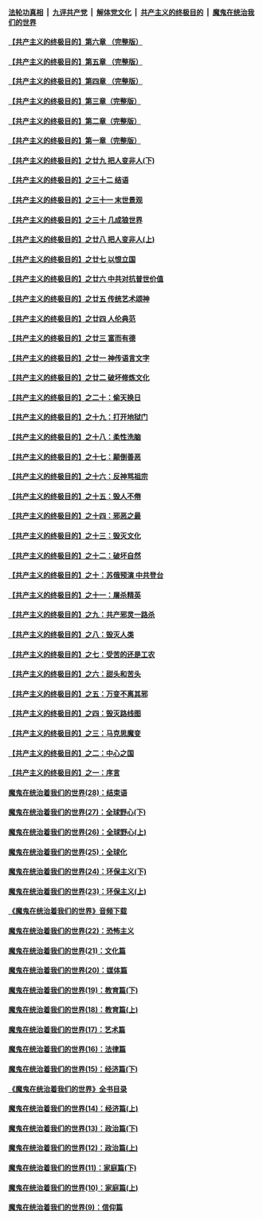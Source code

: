 ####  [法轮功真相](../../../../basic/blob/master/README.md?t=03310401) &nbsp;|&nbsp; [九评共产党](../../../../9ping.md/blob/master/README.md?t=03310401) &nbsp;|&nbsp; [解体党文化](../../../../jtdwh.md/blob/master/README.md?t=03310401)  &nbsp;|&nbsp; [共产主义的终极目的](../../../../gczydzjmd.md/blob/master/README.md?t=03310401) &nbsp;|&nbsp; [魔鬼在统治我们的世界](../../../../mgztzwmdsj.md/blob/master/README.md?t=03310401) 

#### [【共产主义的终极目的】第六章 （完整版）](../pages/nsc422/n11428913.md?t=03310401) 

#### [【共产主义的终极目的】第五章 （完整版）](../pages/nsc422/n11428912.md?t=03310401) 

#### [【共产主义的终极目的】第四章 （完整版）](../pages/nsc422/n11428907.md?t=03310401) 

#### [【共产主义的终极目的】第三章（完整版）](../pages/nsc422/n11428848.md?t=03310401) 

#### [【共产主义的终极目的】第二章（完整版）](../pages/nsc422/n11428831.md?t=03310401) 

#### [【共产主义的终极目的】第一章（完整版）](../pages/nsc422/n11417651.md?t=03310401) 

#### [【共产主义的终极目的】之廿九 把人变非人(下)](../pages/nsc422/n11344140.md?t=03310401) 

#### [【共产主义的终极目的】之三十二 结语](../pages/nsc422/n11360535.md?t=03310401) 

#### [【共产主义的终极目的】之三十一 末世景观](../pages/nsc422/n11351129.md?t=03310401) 

#### [【共产主义的终极目的】之三十 几成狼世界](../pages/nsc422/n11348280.md?t=03310401) 

#### [【共产主义的终极目的】之廿八 把人变非人(上)](../pages/nsc422/n11340492.md?t=03310401) 

#### [【共产主义的终极目的】之廿七 以恨立国](../pages/nsc422/n11336944.md?t=03310401) 

#### [【共产主义的终极目的】之廿六 中共对抗普世价值](../pages/nsc422/n11324785.md?t=03310401) 

#### [【共产主义的终极目的】之廿五 传统艺术颂神](../pages/nsc422/n11296396.md?t=03310401) 

#### [【共产主义的终极目的】之廿四 人伦典范](../pages/nsc422/n11296397.md?t=03310401) 

#### [【共产主义的终极目的】之廿三 富而有德](../pages/nsc422/n11283598.md?t=03310401) 

#### [【共产主义的终极目的】之廿一 神传语言文字](../pages/nsc422/n11263265.md?t=03310401) 

#### [【共产主义的终极目的】之廿二 破坏修炼文化](../pages/nsc422/n11245728.md?t=03310401) 

#### [【共产主义的终极目的】之二十：偷天换日](../pages/nsc422/n11238846.md?t=03310401) 

#### [【共产主义的终极目的】之十九：打开地狱门](../pages/nsc422/n11206376.md?t=03310401) 

#### [【共产主义的终极目的】之十八：柔性洗脑](../pages/nsc422/n11199994.md?t=03310401) 

#### [【共产主义的终极目的】之十七：颠倒善恶](../pages/nsc422/n11179782.md?t=03310401) 

#### [【共产主义的终极目的】之十六：反神骂祖宗](../pages/nsc422/n11166798.md?t=03310401) 

#### [【共产主义的终极目的】之十五：毁人不倦](../pages/nsc422/n11166792.md?t=03310401) 

#### [【共产主义的终极目的】之十四：邪恶之最](../pages/nsc422/n11150249.md?t=03310401) 

#### [【共产主义的终极目的】之十三：毁灭文化](../pages/nsc422/n11135227.md?t=03310401) 

#### [【共产主义的终极目的】之十二：破坏自然](../pages/nsc422/n11135214.md?t=03310401) 

#### [【共产主义的终极目的】之十：苏俄预演 中共登台](../pages/nsc422/n11118424.md?t=03310401) 

#### [【共产主义的终极目的】之十一：屠杀精英](../pages/nsc422/n11118442.md?t=03310401) 

#### [【共产主义的终极目的】之九：共产邪灵一路杀](../pages/nsc422/n11114139.md?t=03310401) 

#### [【共产主义的终极目的】之八：毁灭人类](../pages/nsc422/n11108503.md?t=03310401) 

#### [【共产主义的终极目的】之七：受苦的还是工农](../pages/nsc422/n11101809.md?t=03310401) 

#### [【共产主义的终极目的】之六：甜头和苦头](../pages/nsc422/n11096971.md?t=03310401) 

#### [【共产主义的终极目的】之五：万变不离其邪](../pages/nsc422/n11091285.md?t=03310401) 

#### [【共产主义的终极目的】之四：毁灭路线图](../pages/nsc422/n11086284.md?t=03310401) 

#### [【共产主义的终极目的】之三：马克思魔变](../pages/nsc422/n11061941.md?t=03310401) 

#### [【共产主义的终极目的】之二：中心之国](../pages/nsc422/n11047728.md?t=03310401) 

#### [【共产主义的终极目的】之一：序言](../pages/nsc422/n11086077.md?t=03310401) 

#### [魔鬼在统治着我们的世界(28)：结束语](../pages/nsc422/n10936246.md?t=03310401) 

#### [魔鬼在统治着我们的世界(27)：全球野心(下)](../pages/nsc422/n10928319.md?t=03310401) 

#### [魔鬼在统治着我们的世界(26)：全球野心(上)](../pages/nsc422/n10900318.md?t=03310401) 

#### [魔鬼在统治着我们的世界(25)：全球化](../pages/nsc422/n10788205.md?t=03310401) 

#### [魔鬼在统治着我们的世界(24)：环保主义(下)](../pages/nsc422/n10695307.md?t=03310401) 

#### [魔鬼在统治着我们的世界(23)：环保主义(上)](../pages/nsc422/n10688613.md?t=03310401) 

#### [《魔鬼在统治着我们的世界》音频下载](../pages/nsc422/n10635553.md?t=03310401) 

#### [魔鬼在统治着我们的世界(22)：恐怖主义](../pages/nsc422/n10614727.md?t=03310401) 

#### [魔鬼在统治着我们的世界(21)：文化篇](../pages/nsc422/n10597706.md?t=03310401) 

#### [魔鬼在统治着我们的世界(20)：媒体篇](../pages/nsc422/n10586579.md?t=03310401) 

#### [魔鬼在统治着我们的世界(19)：教育篇(下)](../pages/nsc422/n10564808.md?t=03310401) 

#### [魔鬼在统治着我们的世界(18)：教育篇(上)](../pages/nsc422/n10526970.md?t=03310401) 

#### [魔鬼在统治着我们的世界(17)：艺术篇](../pages/nsc422/n10499093.md?t=03310401) 

#### [魔鬼在统治着我们的世界(16)：法律篇](../pages/nsc422/n10485969.md?t=03310401) 

#### [魔鬼在统治着我们的世界(15)：经济篇(下)](../pages/nsc422/n10469975.md?t=03310401) 

#### [《魔鬼在统治着我们的世界》全书目录](../pages/nsc422/n10464261.md?t=03310401) 

#### [魔鬼在统治着我们的世界(14)：经济篇(上)](../pages/nsc422/n10457370.md?t=03310401) 

#### [魔鬼在统治着我们的世界(13)：政治篇(下)](../pages/nsc422/n10448270.md?t=03310401) 

#### [魔鬼在统治着我们的世界(12)：政治篇(上)](../pages/nsc422/n10444576.md?t=03310401) 

#### [魔鬼在统治着我们的世界(11)：家庭篇(下)](../pages/nsc422/n10440961.md?t=03310401) 

#### [魔鬼在统治着我们的世界(10)：家庭篇(上)](../pages/nsc422/n10435448.md?t=03310401) 

#### [魔鬼在统治着我们的世界(9)：信仰篇](../pages/nsc422/n10432159.md?t=03310401) 

